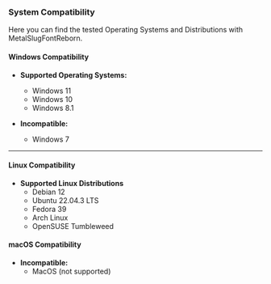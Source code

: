### System Compatibility

Here you can find the tested Operating Systems and Distributions with MetalSlugFontReborn.

#### Windows Compatibility
- **Supported Operating Systems:**
  - Windows 11
  - Windows 10
  - Windows 8.1

- **Incompatible:**
  - Windows 7

---

#### Linux Compatibility
- **Supported Linux Distributions**
  - Debian 12
  - Ubuntu 22.04.3 LTS
  - Fedora 39
  - Arch Linux
  - OpenSUSE Tumbleweed

#### macOS Compatibility
- **Incompatible:**
  - MacOS (not supported)

